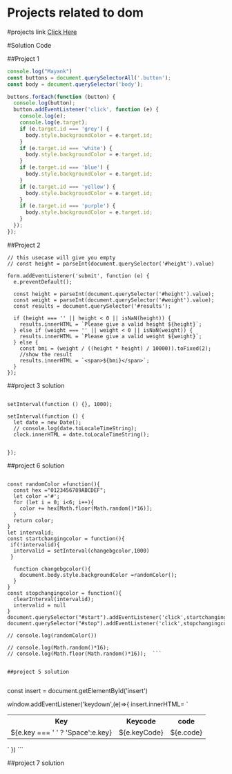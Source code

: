 # Projects related to dom

#projects link
[Click Here](https://stackblitz.com/edit/dom-project-chaiaurcode-mxhac7?file=index.html)

#Solution Code

##Project 1

```Javascript
console.log("Mayank")
const buttons = document.querySelectorAll('.button');
const body = document.querySelector('body');

buttons.forEach(function (button) {
  console.log(button);
  button.addEventListener('click', function (e) {
    console.log(e);
    console.log(e.target);
    if (e.target.id === 'grey') {
      body.style.backgroundColor = e.target.id;
    }
    if (e.target.id === 'white') {
      body.style.backgroundColor = e.target.id;
    }
    if (e.target.id === 'blue') {
      body.style.backgroundColor = e.target.id;
    }
    if (e.target.id === 'yellow') {
      body.style.backgroundColor = e.target.id;
    }
    if (e.target.id === 'purple') {
      body.style.backgroundColor = e.target.id;
    }
  });
});

```

##Project 2

``` const form = document.querySelector('form');
// this usecase will give you empty
// const height = parseInt(document.querySelector('#height').value)

form.addEventListener('submit', function (e) {
  e.preventDefault();

  const height = parseInt(document.querySelector('#height').value);
  const weight = parseInt(document.querySelector('#weight').value);
  const results = document.querySelector('#results');

  if (height === '' || height < 0 || isNaN(height)) {
    results.innerHTML = `Please give a valid height ${height}`;
  } else if (weight === '' || weight < 0 || isNaN(weight)) {
    results.innerHTML = `Please give a valid weight ${weight}`;
  } else {
    const bmi = (weight / ((height * height) / 10000)).toFixed(2);
    //show the result
    results.innerHTML = `<span>${bmi}</span>`;
  }
});
``` 





##project 3 solution


``` document.getElementById('clock');

setInterval(function () {}, 1000);

setInterval(function () {
  let date = new Date();
  // console.log(date.toLocaleTimeString);
  clock.innerHTML = date.toLocaleTimeString();
  

});
```



##project 6 solution

```  // Generate a random color

const randomColor =function(){
  const hex ="0123456789ABCDEF";
  let color ='#';
  for (let i = 0; i<6; i++){
    color += hex[Math.floor(Math.random()*16)];
  }
  return color;
}
let intervalid;
const startchangingcolor = function(){
 if(!intervalid){
  intervalid = setInterval(changebgcolor,1000)
 }

  function changebgcolor(){
    document.body.style.backgroundColor =randomColor();
  }
}
const stopchangingcolor = function(){
  clearInterval(intervalid);
  intervalid = null
}
document.querySelector("#start").addEventListener('click',startchangingcolor())
document.querySelector("#stop").addEventListener('click',stopchangingcolor())

// console.log(randomColor())

// console.log(Math.random()*16);
// console.log(Math.floor(Math.random()*16));  ```


##project 5 solution


``` 
const insert  = document.getElementById('insert')

window.addEventListener('keydown',(e)=>{
  insert.innerHTML= `
  <div class ='color'>
  <table>
  <tr>
    <th>Key</th>
    <th>Keycode</th>
    <th>code</th>
  </tr>
  <tr>
    <td>${e.key === '  ' ? 'Space':e.key}</td>
    <td>${e.keyCode}</td>
    <td>${e.code}</td>
  </tr>
  
</table>
  </div>
  `
})  ```


##project 7 solution



``` ```